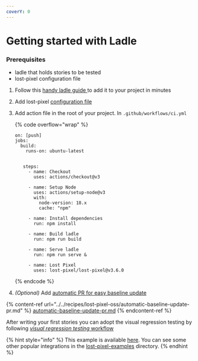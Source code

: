 ```yaml
---
coverY: 0
---
```


# Getting started with Ladle

### Prerequisites

- ladle that holds stories to be tested
- lost-pixel configuration file

1. Follow this [handy ladle guide ](https://ladle.dev/docs/setup)to add it to your project in minutes
2. Add lost-pixel [configuration file](../../setup/project-configuration/modes.md#ladle)
3. Add action file in the root of your project. In `.github/workflows/ci.yml`

   {% code overflow="wrap" %}

   ```
   on: [push]
   jobs:
     build:
       runs-on: ubuntu-latest


      steps:
        - name: Checkout
          uses: actions/checkout@v3

        - name: Setup Node
          uses: actions/setup-node@v3
          with:
            node-version: 18.x
            cache: "npm"

        - name: Install dependencies
          run: npm install

        - name: Build ladle
          run: npm run build

        - name: Serve ladle
          run: npm run serve &

        - name: Lost Pixel
          uses: lost-pixel/lost-pixel@v3.6.0
   ```

   {% endcode %}

4. _(Optional)_ Add [automatic PR for easy baseline update](../../recipes/lost-pixel-oss/automatic-baseline-update-pr.md)

{% content-ref url="../../recipes/lost-pixel-oss/automatic-baseline-update-pr.md" %}
[automatic-baseline-update-pr.md](../../recipes/lost-pixel-oss/automatic-baseline-update-pr.md)
{% endcontent-ref %}

After writing your first stories you can adopt the visual regression testing by following [_visual regression testing_ workflow](../testing-workflow-github-actions.md)

{% hint style="info" %}
This example is available [here](https://github.com/lost-pixel/lost-pixel-examples/tree/main/example-ladle). You can see some other popular integrations in the [lost-pixel-examples](https://github.com/lost-pixel/lost-pixel-examples) directory.
{% endhint %}
